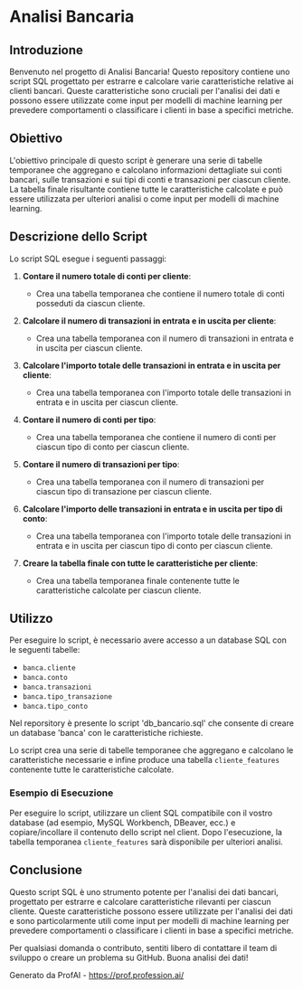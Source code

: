 # Analisi Bancaria

## Introduzione

Benvenuto nel progetto di Analisi Bancaria! Questo repository contiene uno script SQL progettato per estrarre e calcolare varie caratteristiche relative ai clienti bancari. Queste caratteristiche sono cruciali per l'analisi dei dati e possono essere utilizzate come input per modelli di machine learning per prevedere comportamenti o classificare i clienti in base a specifici metriche.

## Obiettivo

L'obiettivo principale di questo script è generare una serie di tabelle temporanee che aggregano e calcolano informazioni dettagliate sui conti bancari, sulle transazioni e sui tipi di conti e transazioni per ciascun cliente. La tabella finale risultante contiene tutte le caratteristiche calcolate e può essere utilizzata per ulteriori analisi o come input per modelli di machine learning.

## Descrizione dello Script

Lo script SQL esegue i seguenti passaggi:

1. **Contare il numero totale di conti per cliente**:
    - Crea una tabella temporanea che contiene il numero totale di conti posseduti da ciascun cliente.

2. **Calcolare il numero di transazioni in entrata e in uscita per cliente**:
    - Crea una tabella temporanea con il numero di transazioni in entrata e in uscita per ciascun cliente.

3. **Calcolare l'importo totale delle transazioni in entrata e in uscita per cliente**:
    - Crea una tabella temporanea con l'importo totale delle transazioni in entrata e in uscita per ciascun cliente.

4. **Contare il numero di conti per tipo**:
    - Crea una tabella temporanea che contiene il numero di conti per ciascun tipo di conto per ciascun cliente.

5. **Contare il numero di transazioni per tipo**:
    - Crea una tabella temporanea con il numero di transazioni per ciascun tipo di transazione per ciascun cliente.

6. **Calcolare l'importo delle transazioni in entrata e in uscita per tipo di conto**:
    - Crea una tabella temporanea con l'importo totale delle transazioni in entrata e in uscita per ciascun tipo di conto per ciascun cliente.

7. **Creare la tabella finale con tutte le caratteristiche per cliente**:
    - Crea una tabella temporanea finale contenente tutte le caratteristiche calcolate per ciascun cliente.

## Utilizzo

Per eseguire lo script, è necessario avere accesso a un database SQL con le seguenti tabelle:

- `banca.cliente`
- `banca.conto`
- `banca.transazioni`
- `banca.tipo_transazione`
- `banca.tipo_conto`

Nel reporsitory è presente lo script 'db_bancario.sql' che consente di creare un database 'banca' con le caratteristiche richieste.

Lo script crea una serie di tabelle temporanee che aggregano e calcolano le caratteristiche necessarie e infine produce una tabella `cliente_features` contenente tutte le caratteristiche calcolate.

### Esempio di Esecuzione

Per eseguire lo script, utilizzare un client SQL compatibile con il vostro database (ad esempio, MySQL Workbench, DBeaver, ecc.) e copiare/incollare il contenuto dello script nel client. Dopo l'esecuzione, la tabella temporanea `cliente_features` sarà disponibile per ulteriori analisi.

## Conclusione

Questo script SQL è uno strumento potente per l'analisi dei dati bancari, progettato per estrarre e calcolare caratteristiche rilevanti per ciascun cliente. Queste caratteristiche possono essere utilizzate per l'analisi dei dati e sono particolarmente utili come input per modelli di machine learning per prevedere comportamenti o classificare i clienti in base a specifici metriche.

Per qualsiasi domanda o contributo, sentiti libero di contattare il team di sviluppo o creare un problema su GitHub. Buona analisi dei dati!

 Generato da ProfAI - https://prof.profession.ai/
